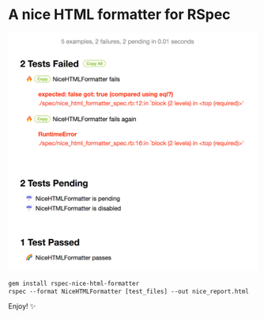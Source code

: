 # A nice HTML formatter for RSpec

![Example HTML Report](/public/example.png?raw=true "Example HTML Report")

```
gem install rspec-nice-html-formatter
rspec --format NiceHTMLFormatter [test_files] --out nice_report.html
```

Enjoy! ✨
